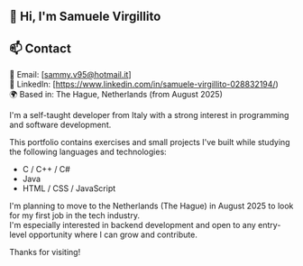 ## 👋 Hi, I'm Samuele Virgillito
## 📫 Contact

📧 Email: [sammy.v95@hotmail.it]  
💼 LinkedIn: [https://www.linkedin.com/in/samuele-virgillito-028832194/)  
🌍 Based in: The Hague, Netherlands (from August 2025)


I'm a self-taught developer from Italy with a strong interest in programming and software development.

This portfolio contains exercises and small projects I've built while studying the following languages and technologies:

- C / C++ / C#
- Java
- HTML / CSS / JavaScript

I'm planning to move to the Netherlands (The Hague) in August 2025 to look for my first job in the tech industry.  
I'm especially interested in backend development and open to any entry-level opportunity where I can grow and contribute.

Thanks for visiting!

